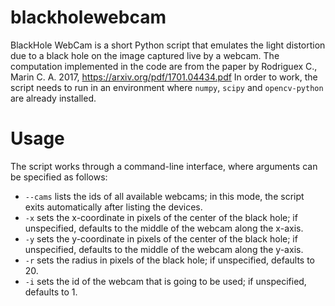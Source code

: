 # blackholewebcam
BlackHole WebCam is a short Python script that emulates the light distortion due to a black hole on the image captured live by a webcam.
The computation implemented in the code are from the paper by Rodriguex C., Marin C. A. 2017, https://arxiv.org/pdf/1701.04434.pdf
In order to work, the script needs to run in an environment where `numpy`, `scipy` and `opencv-python` are already installed.

# Usage
The script works through a command-line interface, where arguments can be specified as follows:
* `--cams` lists the ids of all available webcams; in this mode, the script exits automatically after listing the devices.
* `-x` sets the x-coordinate in pixels of the center of the black hole; if unspecified, defaults to the middle of the webcam along the x-axis.
* `-y` sets the y-coordinate in pixels of the center of the black hole; if unspecified, defaults to the middle of the webcam along the y-axis.
* `-r` sets the radius in pixels of the black hole; if unspecified, defaults to 20.
* `-i` sets the id of the webcam that is going to be used; if unspecified, defaults to 1.
